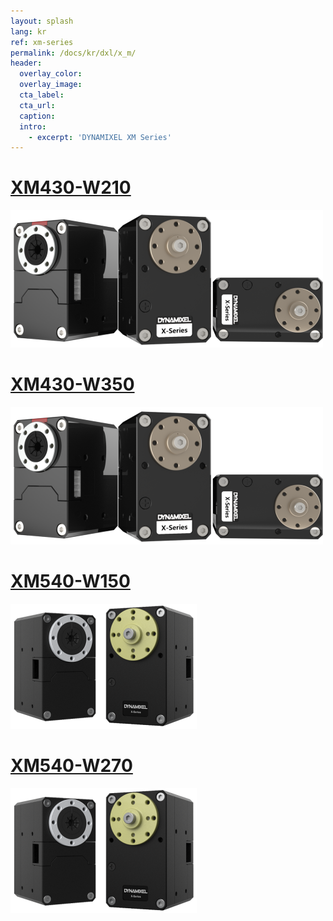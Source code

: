```yaml
---
layout: splash
lang: kr
ref: xm-series
permalink: /docs/kr/dxl/x_m/
header:
  overlay_color:
  overlay_image:
  cta_label:
  cta_url:
  caption:
  intro:
    - excerpt: 'DYNAMIXEL XM Series'
---
```



# [XM430-W210](#xm430-w210)

[![](/assets/images/dxl/x/x_series_product.png)](/docs/kr/dxl/x/xm430-w210/)

# [XM430-W350](#xm430-w350)

[![](/assets/images/dxl/x/x_series_product.png)](/docs/kr/dxl/x/xm430-w350/)

# [XM540-W150](#xm540-w150)

[![](/assets/images/dxl/x/x540-series_product.png)](/docs/kr/dxl/x/xm540-w150/)

# [XM540-W270](#xm540-w270)

[![](/assets/images/dxl/x/x540-series_product.png)](/docs/kr/dxl/x/xm540-w270/)
